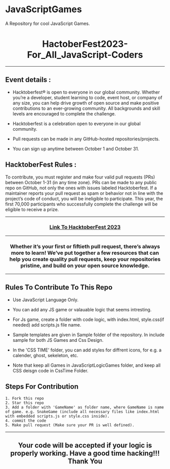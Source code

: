 # JavaScriptGames
A Repository for cool JavaScript Games.


<h1 align="center"> HactoberFest2023-For_All_JavaScript-Coders</h1>

***

## Event details :

- Hacktoberfest® is open to everyone in our global community. Whether you’re a developer, student learning to code, event host, or company of any size, you can help drive growth of open source and make positive contributions to an ever-growing community. All backgrounds and skill levels are encouraged to complete the challenge.

- Hacktoberfest is a celebration open to everyone in our global community.
- Pull requests can be made in any GitHub-hosted repositories/projects.
- You can sign up anytime between October 1 and October 31.

## HacktoberFest Rules :

To contribute, you must register and make four valid pull requests (PRs) between October 1-31 (in any time zone). PRs can be made to any public repo on GitHub, not only the ones with issues labeled Hacktoberfest. If a maintainer reports your pull request as spam or behavior not in line with the project’s code of conduct, you will be ineligible to participate. This year, the first 70,000 participants who successfully complete the challenge will be eligible to receive a prize.
***

<h3 align="center">
    <a href="https://hacktoberfest.com/">
        Link To HacktoberFest 2023
    </a>
</h3>

***
<h3 align="center"> Whether it’s your first or fiftieth pull request, there’s always more to learn! We’ve put together a few resources that can help you create quality pull requests, keep your repositories pristine, and build on your open source knowledge. </h3>

***
## Rules To Contribute To This Repo

-   Use JavaScript Language Only.
-   You can add any JS game or valauable logic that seems intresting.
-   For Js game, create a folder with code logic, with index.html, style.css(if needed) add scripts.js file name.   
-   Sample templates are given in Sample folder of the repository. In include sample for both JS Games and Css Design.
-   In the 'CSS TIME' folder, you can add styles for diffrent icons, for e.g. a calender, ghost, sekeleton, etc.

-   Note that keep all Games in JavaScriptLogicGames folder, and keep all CSS deisgn code in CssTime Folder.

## Steps For Contribution

    1. Fork this repo
    2. Star this repo
    3. Add a folder with 'GameName' as folder name, where GameName is name of game. e.g. SnakeGame (include all necessary files like index.html with embedded scripts.js or style.css inside).
    4. commit the code
    5. Make pull request (Make sure your PR is well defined).
***
<h2 align="center">
    <p>
        Your code will be accepted if your logic is properly working. Have a good time hacking!!!
        Thank You
    </p>
</h2>
